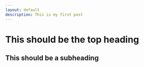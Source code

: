 ```yaml
---
layout: default
description: This is my first post
---
```

# This should be the top heading
## This should be a subheading
